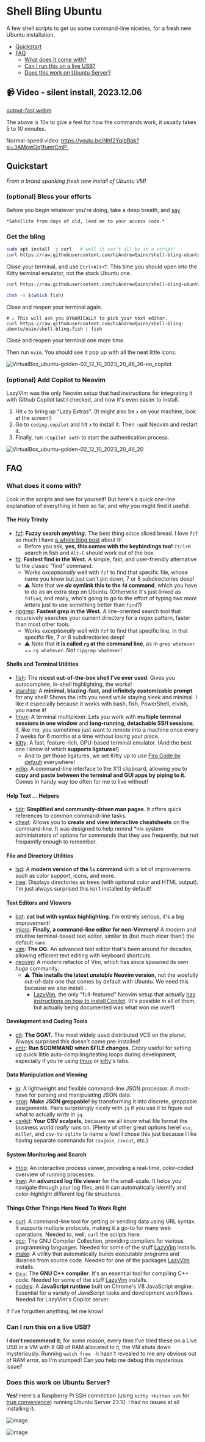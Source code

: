 # Shell Bling Ubuntu

A few shell scripts to get us some command-line niceties, for a fresh new Ubuntu installation.

* [Quickstart](#quickstart)
* [FAQ](#faq)
  + [What does it come with?](#what-does-it-come-with)
  + [Can I run this on a live USB?](#can-i-run-this-on-a-live-usb)
  + [Does this work on Ubuntu Server?](#does-this-work-on-ubuntu-server)

## 📹 Video - silent install, 2023.12.06

[output-fast.webm](https://github.com/hiAndrewQuinn/shell-bling-ubuntu/assets/53230903/afde99fe-0c3a-4790-bf9a-6476c5dd4c62)

The above is 10x to give a feel for how the commands work, it usually takes 5 to 10 minutes.

Normal-speed video: https://youtu.be/Nhf2YqibBqk?si=3AMowDq1fumrCmP-



## Quickstart

_From a brand spanking fresh new install of Ubuntu VM!_

### (optional) Bless your efforts

Before you begin whatever you're doing, take a deep breath, and [say](https://www.youtube.com/watch?v=mFo5UxECKA4)

    *Satellite from days of old, lead me to your access code.*

### Get the bling

```bash
sudo apt install -y curl   # well it can't all be in a script!
curl https://raw.githubusercontent.com/hiAndrewQuinn/shell-bling-ubuntu/main/shell-bling-sudo.bash | sudo bash
```

Close your terminal, and use `Ctrl+Alt+T`. This time you should open into the Kitty terminal emulator, not the stock Ubuntu one.

```bash
curl https://raw.githubusercontent.com/hiAndrewQuinn/shell-bling-ubuntu/main/shell-bling-user.bash | bash

chsh -s $(which fish)
````

Close and reopen your terminal again.

```fish
# ⚠️ This will ask you DYNAMICALLY to pick your text editor.
curl https://raw.githubusercontent.com/hiAndrewQuinn/shell-bling-ubuntu/main/shell-bling.fish | fish
```

Close and reopen your terminal one more time.

Then run `nvim`. You should see it pop up with all the neat little icons.

![VirtualBox_ubuntu-golden-02_12_10_2023_20_46_36-no_copilot](https://github.com/hiAndrewQuinn/shell-bling-ubuntu/assets/53230903/bb79a4e1-3aed-4f2c-b1f8-efa4789d3850)


### (optional) Add Copilot to Neovim

LazyVim was the only Neovim setup that had instructions for integrating it with Github Copilot last I checked, and now it's even easier
to install.

1. Hit `e` to bring up "Lazy Extras". (It might also be `x` on your machine, look at the screen!)
2. Go to `coding.copilot` and hit `x` to install it. Then `:q`uit Neovim and restart it.
3. Finally, run `:Copilot auth` to start the authentication process.

![VirtualBox_ubuntu-golden-02_12_10_2023_20_46_20](https://github.com/hiAndrewQuinn/shell-bling-ubuntu/assets/53230903/e4c3f3bc-9bc3-4939-89c1-98a527560f95)


## FAQ

### What does it come with?

Look in the scripts and see for yourself! But here's a quick one-line explanation of everything in here so far, and why you might find it useful:

#### The Holy Trinity
- [fzf](https://github.com/junegunn/fzf): **Fuzzy search _anything_.** The best thing since sliced bread. I love `fzf` so much I have [a whole blog post](https://andrew-quinn.me/fzf/) about it!
  - Before you ask, **yes, this comes with the keybindings too!** `Ctrl+R` search in fish and `Alt-C` should work out of the box.
- [fd](https://github.com/sharkdp/fd): **Fastest find in the West.** A simple, fast, and user-friendly alternative to the classic "find" command.
  - Works _exceptionally_ well with `fzf` to find that specific file, whose name you know but just can't pin down, 7 or 8 subdirectories deep!
  - ⚠️ Note that we **_do_ symlink this to the `fd` command**, which you have to do as an extra step on Ubuntu. (Otherwise it's just linked as `fdfind`, and really, who's going to go to the effort of typing _two more letters_ just to use something better than `find`?)
- [ripgrep](https://github.com/BurntSushi/ripgrep): **Fastest grep in the West.** A line-oriented search tool that recursively searches your current directory for a regex pattern, faster than most other tools.
  - Works _exceptionally_ well with `fzf` to find that specific line, in that specific file, 7 or 8 subdirectories deep!
  - ⚠️ Note that **it is called `rg` at the command line**, as in `grep whatever` == `rg whatever`. _Not_ `ripgrep whatever`!

#### Shells and Terminal Utilities
- [fish](https://fishshell.com/): The **nicest out-of-the-box shell I've ever used**. Gives you autocomplete, in-shell highlighting, the works!
- [starship](https://starship.rs): A **minimal, blazing-fast, and infinitely customizable prompt** for any shell! Shows the info you need while staying sleek and minimal. I like it especially because it works with bash, fish, PowerShell, elvish, you name it!
- [tmux](https://github.com/tmux/tmux/wiki): A terminal multiplexer. Lets you work with **multiple terminal sessions in one window** and **long-running, detachable SSH sessions**, if, like me, you sometimes just want to remote into a machine once every 2 weeks for 6 months at a time without losing your place.
- [kitty](https://sw.kovidgoyal.net/kitty/): A fast, feature-rich, GPU-based terminal emulator. (And the best one I know of which **supports ligatures!**)
  - And to _get_ those ligatures, we set Kitty up to use [Fira Code by default](https://github.com/tonsky/FiraCode) everywhere!
- [xclip](https://github.com/astrand/xclip): A command-line interface to the X11 clipboard, allowing you to **copy and paste between the terminal and GUI apps by piping to it.** Comes in handy way too often for me to live without!

#### Help Text ... Helpers
- [tldr](https://tldr.sh/): **Simplified and community-driven man pages**. It offers quick references to common command-line tasks.
- [cheat](https://github.com/cheat/cheat): Allows you to **create and view interactive cheatsheets** on the command-line. It was designed to help remind *nix system administrators of options for commands that they use frequently, but not frequently enough to remember.

#### File and Directory Utilities
- [lsd](https://github.com/Peltoche/lsd): A **modern version of the `ls` command** with a lot of improvements such as color support, icons, and more.
- [tree](http://mama.indstate.edu/users/ice/tree/): Displays directories as trees (with optional color and HTML output). I'm just always surprised this isn't installed by default!

#### Text Editors and Viewers
- [bat](https://github.com/sharkdp/bat): **cat but with syntax highlighting**. I'm entirely serious, it's a big improvement!
- [micro](https://github.com/zyedidia/micro): **Finally, a command-line editor for non-Vimmers!** A modern and intuitive terminal-based text editor, similar to (but much nicer than!) the default `nano`.
- [vim](https://www.vim.org/): **The OG.** An advanced text editor that's been around for decades, allowing efficient text editing with keyboard shortcuts.
- [neovim](https://neovim.io/): A modern refactor of Vim, which has since spawned its own _huge_ community.
  - ⚠️ **This installs the latest _unstable_ Neovim version,** not the woefully out-of-date one that comes by default with Ubuntu. We need this because we also install...
    - [LazyVim](https://www.lazyvim.org), the only "full-featured" Neovim setup that actually [has instructions on how to install Copilot](https://www.lazyvim.org/extras/coding/copilot). (It's possible in all of them, but actually being documented was what won me over!)

#### Development and Coding Tools
- [git](https://git-scm.com/): **The GOAT.** The most widely used distributed VCS on the planet. Always surprised this doesn't come pre-installed!
- [entr](https://github.com/eradman/entr): **Run $COMMAND when $FILE changes.** _Crazy_ useful for setting up quick little auto-compiling/testing loops during development, especially if you're using [tmux](https://github.com/tmux/tmux/wiki) or [kitty](https://sw.kovidgoyal.net/kitty/)'s tabs.

#### Data Manipulation and Viewing
- [jq](https://stedolan.github.io/jq/): A lightweight and flexible command-line JSON processor. A must-have for parsing and manipulating JSON data.
- [gron](https://github.com/tomnomnom/gron): **Make JSON greppable!** by transforming it into discrete, greppable assignments. Pairs surprisingly nicely with `jq` if you use it to figure out what to actually _write_ in `jq`.
- [csvkit](https://csvkit.readthedocs.io/en/latest/): **Your CSV scalpels,** because we all know what file format the business world _really_ runs on. (Plenty of other great options here! `xsv`, `miller`, and `csv-to-sqlite` to name a few! I chose this just because I like having separate commands for `csvjoin`, `csvcut`, etc.)

#### System Monitoring and Search
- [htop](https://hisham.hm/htop/): An interactive process viewer, providing a real-time, color-coded overview of running processes.
- [lnav](https://lnav.org/): An **advanced log file viewer** for the small-scale. It helps you navigate through your log files, and it can automatically identify and color-highlight different log file structures.


#### Things Other Things Here Need To Work Right
- [curl](https://curl.se/): A command-line tool for getting or sending data using URL syntax. It supports multiple protocols, making it a go-to for many web operations. Needed to, well, `curl` the scripts here.
- [gcc](https://gcc.gnu.org/): The GNU Compiler Collection, providing compilers for various programming languages. Needed for some of the stuff [LazyVim](https://www.lazyvim.org) installs.
- [make](https://www.gnu.org/software/make/): A utility that automatically builds executable programs and libraries from source code. Needed for one of the packages [LazyVim](https://www.lazyvim.org) installs.
- [g++](https://gcc.gnu.org/): The **GNU C++ compiler**. It's an essential tool for compiling C++ code. Needed for some of the stuff [LazyVim](https://www.lazyvim.org) installs.
- [nodejs](https://nodejs.org/): A **JavaScript runtime** built on Chrome's V8 JavaScript engine. Essential for a variety of JavaScript tasks and development workflows. Needed for LazyVim's Copilot server.


If I've forgotten anything, let me know!

### Can I run this on a live USB?

**I don't recommend it**; for some reason, every time I've tried these on a Live USB in a VM with 8 GB of RAM allocated to it, the VM shuts down mysteriously. Running `watch free -h` hasn't revealed to me any obvious out of RAM error, so I'm stumped! Can _you_ help me debug this mysterious issue?

### Does this work on Ubuntu Server?

**Yes!** Here's a Raspberry Pi SSH connection (using `kitty +kitten ssh` for [true convenience](https://sw.kovidgoyal.net/kitty/kittens/ssh/)) running Ubuntu Server 23.10. I had no issues at all installing it:

![image](https://github.com/hiAndrewQuinn/shell-bling-ubuntu/assets/53230903/a560e67d-27d2-4563-915b-2f3f40213851)

![image](https://github.com/hiAndrewQuinn/shell-bling-ubuntu/assets/53230903/7ea13026-eddf-40be-b817-5dac1eeaf5b1)
